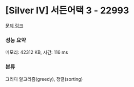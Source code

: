 # [Silver IV] 서든어택 3 - 22993 

[문제 링크](https://www.acmicpc.net/problem/22993) 

### 성능 요약

메모리: 42312 KB, 시간: 116 ms

### 분류

그리디 알고리즘(greedy), 정렬(sorting)

